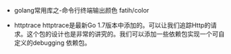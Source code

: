 + golang常用库之-命令行终端输出颜色 fatih/color

+ httptrace
httptrace是最新Go 1.7版本中添加的。可以让我们追踪Http的请求。这个包的设计也是非常的讲究的。我们可以添加一些依赖包实现一个可自定义的debugging 依赖包。